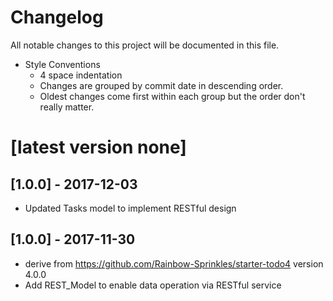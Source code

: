 # Changelog
All notable changes to this project will be documented in this file.
 - Style Conventions
   - 4 space indentation
   - Changes are grouped by commit date in descending order.
   - Oldest changes come first within each group but the order don't really matter.

# [latest version none]

## [1.0.0] - 2017-12-03
 - Updated Tasks model to implement RESTful design

## [1.0.0] - 2017-11-30
 - derive from https://github.com/Rainbow-Sprinkles/starter-todo4 version 4.0.0
 - Add REST_Model to enable data operation via RESTful service